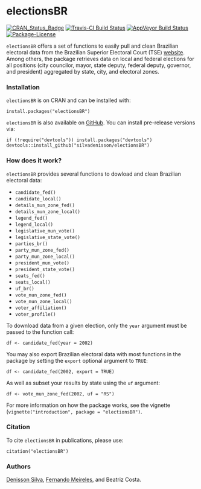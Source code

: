 electionsBR
=====

[![CRAN_Status_Badge](http://www.r-pkg.org/badges/version/electionsBR)](https://cran.r-project.org/package=electionsBR)
[![Travis-CI Build Status](https://travis-ci.org/silvadenisson/electionsBR.svg?branch=master)](https://travis-ci.org/silvadenisson/electionsBR) [![AppVeyor Build Status](https://ci.appveyor.com/api/projects/status/github/silvadenisson/electionsBR?branch=master&svg=true)](https://ci.appveyor.com/project/silvadenisson/electionsBR) [![Package-License](https://img.shields.io/badge/license-GPL%20%28%3E=%202%29-brightgreen.svg?style=flat)](http://www.gnu.org/licenses/gpl-2.0.html)

`electionsBR` offers a set of functions to easily pull and clean Brazilian electoral data from the Brazilian Superior Electoral Court (TSE) [website](http://www.tse.jus.br/eleicoes/estatisticas/repositorio-de-dados-eleitorais). Among others, the package retrieves data on local and federal elections for all positions (city councilor, mayor, state deputy, federal deputy, governor, and president) aggregated by state, city, and electoral zones.

### Installation

`electionsBR` is on CRAN and can be installed with:

``` {.r}
install.packages("electionsBR")
```

`electionsBR` is also available on [GitHub](https://github.com/). You can install pre-release versions via:

``` {.r}
if (!require("devtools")) install.packages("devtools")
devtools::install_github("silvadenisson/electionsBR")
```

### How does it work?

`electionsBR` provides several functions to dowload and clean Brazilian electoral data:

* `candidate_fed()`
* `candidate_local()`
* `details_mun_zone_fed()`
* `details_mun_zone_local()`
* `legend_fed()`
* `legend_local()`
* `legislative_mun_vote()`
* `legislative_state_vote()`
* `parties_br()`
* `party_mun_zone_fed()`
* `party_mun_zone_local()`
* `president_mun_vote()`
* `president_state_vote()`
* `seats_fed()`
* `seats_local()`
* `uf_br()`
* `vote_mun_zone_fed()`
* `vote_mun_zone_local()`
* `voter_affiliation()`
* `voter_profile()`


To download data from a given election, only the `year` argument must be passed to the function call:

``` {.r}
df <- candidate_fed(year = 2002)
```

You may also export Brazilian electoral data with most functions in the package by setting the `export` optional argument to `TRUE`:

``` {.r}
df <- candidate_fed(2002, export = TRUE)
```

As well as subset your results by state using the `uf` argument:

``` {.r}
df <- vote_mun_zone_fed(2002, uf = "RS")
```

For more information on how the package works, see the vignette (`vignette("introduction", package = "electionsBR")`.

### Citation

To cite `electionsBR` in publications, please use:

``` {.r}
citation("electionsBR")
```

### Authors

[Denisson Silva](http://denissonsilva.com), [Fernando Meireles](http://fmeireles.com), and Beatriz Costa.
